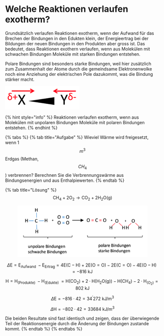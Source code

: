# Welche Reaktionen verlaufen exotherm?

Grundsätzlich verlaufen Reaktionen exotherm, wenn der Aufwand für das Brechen der Bindungen in den Edukten klein, der Energieertrag bei der Bildungen der neuen Bindungen in den Produkten aber gross ist. Das bedeutet, dass Reaktionen exothern verlaufen, wenn aus Molekülen mit schwachen Bindungen Moleküle mit starken Bindungen entstehen.

Polare Bindungen sind besonders starke Bindungen, weil hier zusätzlich zum Zusammenhalt der Atome durch die gemeindsame Elektronenwolke noch eine Anziehung der elektrischen Pole dazukommt, was die Bindung stärker macht.

![](<../../.gitbook/assets/image (86).png>)

{% hint style="info" %}
Reaktionen verlaufen exotherm, wenn aus Molekülen mit unpolaren Bindungen Moleküle mit polaren Bindungen entstehen.
{% endhint %}

{% tabs %}
{% tab title="Aufgabe" %}
Wieviel Wärme wird freigesetzt, wenn 1 $$m^3$$ Erdgas (Methan, $$CH_4$$) verbrennen? Berechnen Sie die Verbrennungswärme aus Bindungsenergien und aus Enthalpiewerten.
{% endtab %}

{% tab title="Lösung" %}
$$\mathrm{CH}_4+2 \mathrm{O}_2 \longrightarrow \mathrm{CO}_2+2 \mathrm{H}_2 \mathrm{O}(\mathrm{g})$$

<figure><img src="../../.gitbook/assets/image (103).png" alt=""><figcaption></figcaption></figure>

$$\Delta \mathrm{E}=\mathrm{E}_{\text {Aufwand }}-\mathrm{E}_{\mathrm{Ertrag}}=4 \mathrm{E}(\mathrm{C}-\mathrm{H})+2 \mathrm{E}(\mathrm{O}=\mathrm{O})-2 \mathrm{E}(\mathrm{C}=\mathrm{O})-4 \mathrm{E}(\mathrm{O}-\mathrm{H})=-816 \mathrm{~kJ}$$

$$\mathrm{H}=\mathrm{H}_{\text {(Produkte) }}-\mathrm{H}_{\text {(Edukte) }}=\mathrm{H}\left(\mathrm{CO}_2\right)+2 \cdot \mathrm{H}\left(\mathrm{H}_2 \mathrm{O}(\mathrm{g})\right)-\mathrm{H}\left(\mathrm{CH}_4\right)-2 \cdot \mathrm{H}_{\left(\mathrm{O}_2\right)}=802 \mathrm{~kJ}$$

$$\Delta \mathrm{E}=-816 \cdot 42=34^{\prime} 272 \mathrm{~kJ} / \mathrm{m}^3$$

$$\Delta \mathrm{H}=-802 \cdot 42=33684 \mathrm{~kJ} / \mathrm{m}^3$$

Die beiden Resultate sind fast identisch und zeigen, dass der überwiegende Teil der Reaktionsenergie durch die Änderung der Bindungen zustande kommt.
{% endtab %}
{% endtabs %}
